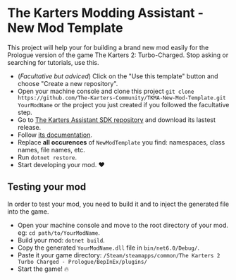 # The Karters Modding Assistant - New Mod Template

This project will help your for building a brand new mod easily for the Prologue version of the game The Karters 2: Turbo-Charged. Stop asking or searching for tutorials, use this.

- (_Facultative but adviced_) Click on the "Use this template" button and choose "Create a new repository".
- Open your machine console and clone this project `git clone https://github.com/The-Karters-Community/TKMA-New-Mod-Template.git YourModName` or the project you just created if you followed the facultative step.
- Go to [The Karters Assistant SDK repository](https://github.com/The-Karters-Community/The-Karters-Modding-Assistant-SDK) and download its lastest release.
- Follow [its documentation](https://github.com/The-Karters-Community/The-Karters-Modding-Assistant-SDK/blob/main/doc/index.md).
- Replace **all occurences** of `NewModTemplate` you find: namespaces, class names, file names, etc.
- Run `dotnet restore`.
- Start developing your mod. ❤

## Testing your mod

In order to test your mod, you need to build it and to inject the generated file into the game.

- Open your machine console and move to the root directory of your mod. eg: `cd path/to/YourModName`.
- Build your mod: `dotnet build`.
- Copy the generated `YourModName.dll` file in `bin/net6.0/Debug/`.
- Paste it your game directory: `/Steam/steamapps/common/The Karters 2 Turbo Charged - Prologue/BepInEx/plugins/`
- Start the game! 🔥
